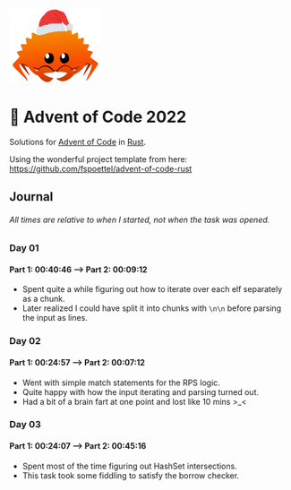 <img src="./.assets/christmas_ferris.png" width="164">

# 🎄 Advent of Code 2022

Solutions for [Advent of Code](https://adventofcode.com/) in [Rust](https://www.rust-lang.org/).

Using the wonderful project template from here: https://github.com/fspoettel/advent-of-code-rust

## Journal
###### All times are relative to when I started, not when the task was opened.
### Day 01
#### Part 1: 00:40:46 --> Part 2: 00:09:12
- Spent quite a while figuring out how to iterate over each elf separately as a chunk.
- Later realized I could have split it into chunks with `\n\n` before parsing the input as lines.

### Day 02
#### Part 1: 00:24:57 --> Part 2: 00:07:12
- Went with simple match statements for the RPS logic.
- Quite happy with how the input iterating and parsing turned out.
- Had a bit of a brain fart at one point and lost like 10 mins >_<

### Day 03
#### Part 1: 00:24:07 --> Part 2: 00:45:16
- Spent most of the time figuring out HashSet intersections.
- This task took some fiddling to satisfy the borrow checker.